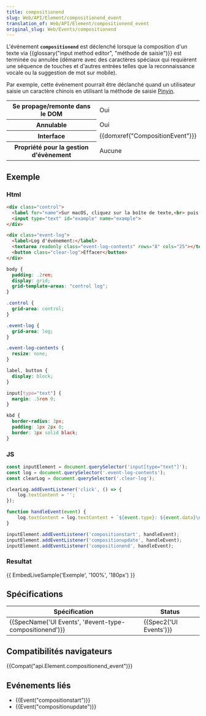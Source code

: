 ```yaml
---
title: compositionend
slug: Web/API/Element/compositionend_event
translation_of: Web/API/Element/compositionend_event
original_slug: Web/Events/compositionend
---
```

L'événement **`compositionend`** est déclenché lorsque la composition d'un texte via {{glossary("input method editor", "méthode de saisie")}} est terminée ou annulée (démarre avec des caractères spéciaux qui requièrent une séquence de touches et d'autres entrées telles que la reconnaissance vocale ou la suggestion de mot sur mobile).

Par exemple, cette événement pourrait être déclanché quand un utilisateur saisie un caractère chinois en utilisant la méthode de saisie [Pinyin](https://en.wikipedia.org/wiki/Pinyin).

<table class="properties">
  <tbody>
    <tr>
      <th scope="row">Se propage/remonte dans le DOM</th>
      <td>Oui</td>
    </tr>
    <tr>
      <th scope="row">Annulable</th>
      <td>Oui</td>
    </tr>
    <tr>
      <th scope="row">Interface</th>
      <td>{{domxref("CompositionEvent")}}</td>
    </tr>
    <tr>
      <th scope="row">Propriété pour la gestion d'évènement</th>
      <td>Aucune</td>
    </tr>
  </tbody>
</table>

## Exemple

### Html

```html
<div class="control">
  <label for="name">Sur macOS, cliquez sur la boîte de texte,<br> puis appuyez sur <kbd>option</kbd> + <kbd>`</kbd>, puis <kbd>a</kbd>:</label>
  <input type="text" id="example" name="example">
</div>

<div class="event-log">
  <label>Log d'événement:</label>
  <textarea readonly class="event-log-contents" rows="8" cols="25"></textarea>
  <button class="clear-log">Effacer</button>
</div>
```

```css hidden
body {
  padding: .2rem;
  display: grid;
  grid-template-areas: "control log";
}

.control {
  grid-area: control;
}

.event-log {
  grid-area: log;
}

.event-log-contents {
  resize: none;
}

label, button {
  display: block;
}

input[type="text"] {
  margin: .5rem 0;
}

kbd {
  border-radius: 3px;
  padding: 1px 2px 0;
  border: 1px solid black;
}
```

### JS

```js
const inputElement = document.querySelector('input[type="text"]');
const log = document.querySelector('.event-log-contents');
const clearLog = document.querySelector('.clear-log');

clearLog.addEventListener('click', () => {
    log.textContent = '';
});

function handleEvent(event) {
    log.textContent = log.textContent + `${event.type}: ${event.data}\n`;
}

inputElement.addEventListener('compositionstart', handleEvent);
inputElement.addEventListener('compositionupdate', handleEvent);
inputElement.addEventListener('compositionend', handleEvent);
```

### Resultat

{{ EmbedLiveSample('Exemple', '100%', '180px') }}

## Spécifications

| Spécification                                                            | Status                       |
| ------------------------------------------------------------------------ | ---------------------------- |
| {{SpecName('UI Events', '#event-type-compositionend')}} | {{Spec2('UI Events')}} |

## Compatibilités navigateurs

{{Compat("api.Element.compositionend_event")}}

## Evénements liés

- {{Event("compositionstart")}}
- {{Event("compositionupdate")}}
